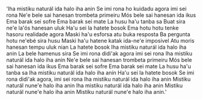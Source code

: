 'Iha mistiku naturál ida halo iha anin 
Se imi rona ho kuidadu agora imi sei rona 
Ne'e bele sai hanesan trombeta primeiru 
Mós bele sai hanesan ida ikus 
Ema barak sei sofre 
Ema barak sei mate 
La husu ha'u tanba sa 
Buat sira ne'e la'ós hanesan uluk 
Ha'u sei la hatete bosok 
Ema hotu hotu tenke hasoru realidade agora 
Maski ha'u esforsa atu buka resposta 
Ba pergunta hotu ne'ebé sira husu 
Maski ha'u hatene katak ida-ne'e imposivel 
Atu moris hanesan tempu uluk nian 
La hatete bosok 
Iha mistiku naturál ida halo iha anin 
La bele hamenus sira 
Se imi rona didi'ak agora imi sei rona 
Iha mistiku naturál ida halo iha anin 
Ne'e bele sai hanesan trombeta primeiru 
Mós bele sai hanesan ida ikus 
Ema barak sei sofre 
Ema barak sei mate 
La husu ha'u tanba sa 
Iha mistiku naturál ida halo iha anin 
Ha'u sei la hatete bosok 
Se imi rona didi'ak agora, imi sei rona 
Iha mistiku naturál ida halo iha anin 
Mistiku naturál nune'e halo iha anin 
Iha mistiku naturál ida halo iha anin 
Mistiku naturál nune'e halo iha anin 
Mistiku naturál nune'e halo iha anin.'